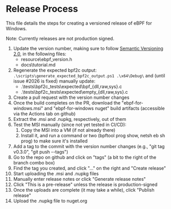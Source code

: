 # Release Process

This file details the steps for creating a versioned release of
eBPF for Windows.

Note: Currently releases are not production signed.

1. Update the version number, making sure to follow [Semantic Versioning 2.0](https://semver.org), in the following files:
    * resource\ebpf_version.h
    * docs\tutorial.md
2. Regenerate the expected bpf2c output:
    ``` .\scripts\generate_expected_bpf2c_output.ps1 .\x64\Debug\```
   and (until issue #2026 is fixed) manually update:
    * .\tests\bpf2c_tests\expected\bpf_{dll,raw,sys}.c
    * .\tests\bpf2c_tests\expected\empty_{dll,raw,sys}.c
3. Create a pull request with the version number changes
4. Once the build completes on the PR, download the
   "ebpf-for-windows.msi" and "ebpf-for-windows nuget" build artifacts
   (accessible via the Actions tab on github)
5. Extract the .msi and .nupkg, respectively, out of them
6. Test the MSI manually (since not yet tested in CI/CD):
    1. Copy the MSI into a VM (if not already there)
    2. Install it, and run a command or two (bpftool prog show, netsh eb sh prog) to make sure it's installed
7. Add a tag to the commit with the version number changes
   (e.g., "git tag v0.3.0", "git push --tags")
8. Go to the repo on github and click on "tags" (a bit to the right of the branch combo box)
9. Find the tag you created, and click "..." on the right and "Create release"
10. Start uploading the .msi and .nupkg files
11. Manually enter release notes or click "Generate release notes"
12. Click "This is a pre-release" unless the release is production-signed
13. Once the uploads are complete (it may take a while), click "Publish release"
14. Upload the .nupkg file to nuget.org
